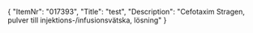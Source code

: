 {
  "ItemNr": "017393",
  "Title": "test",
  "Description": "Cefotaxim Stragen, pulver till injektions-/infusionsvätska, lösning"
}